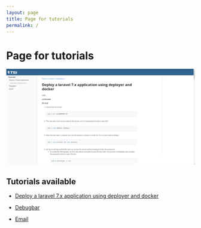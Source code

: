 ```yaml
---
layout: page
title: Page for tutorials
permalink: /
---
```


# Page for tutorials


![assets/img/deploy-laravel-aplicattion.png](assets/img/deploy-laravel-aplicattion.png)

## Tutorials available

* [Deploy a laravel 7.x application using deployer and docker](docs/tutorials/deploy-laravel/deploy-aplicattion-laravel)

* [Debugbar](docs/tutorials/debugbar/tutorial-debugbar)

* [Email](docs/tutorials/email/tutorial-email)
